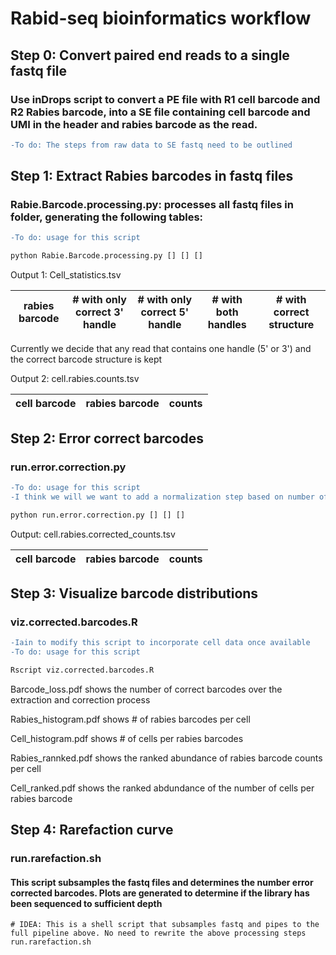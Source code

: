 # Rabid-seq bioinformatics workflow

## Step 0: Convert paired end reads to a single fastq file
### Use inDrops script to convert a PE file with R1 cell barcode and R2 Rabies barcode, into a SE file containing cell barcode and UMI in the header and rabies barcode as the read.

```diff
-To do: The steps from raw data to SE fastq need to be outlined
```

## Step 1: Extract Rabies barcodes in fastq files
### **Rabie.Barcode.processing.py**: processes all fastq files in folder, generating the following tables: 

```diff
-To do: usage for this script
```

```python
python Rabie.Barcode.processing.py [] [] []

```

Output 1: Cell_statistics.tsv

rabies barcode  | # with only correct 3' handle | # with only correct 5' handle | # with both handles | # with correct structure
--------------- | ------------------------------| ------------------------------| --------------------| --------------

Currently we decide that any read that contains one handle (5' or 3') and the correct barcode structure is kept

Output 2: cell.rabies.counts.tsv

cell barcode  | rabies barcode  | counts
------------- | ----------------| -----

## Step 2: Error correct barcodes
### **run.error.correction.py**

```diff
-To do: usage for this script
-I think we will we want to add a normalization step based on number of reads
```

```python
python run.error.correction.py [] [] []

```

Output: cell.rabies.corrected_counts.tsv

cell barcode  | rabies barcode  | counts
------------- | ----------------| -----


## Step 3: Visualize barcode distributions
### **viz.corrected.barcodes.R**

```diff
-Iain to modify this script to incorporate cell data once available
-To do: usage for this script
```

```R
Rscript viz.corrected.barcodes.R 

```

Barcode_loss.pdf shows the number of correct barcodes over the extraction and correction process

Rabies_histogram.pdf shows # of rabies barcodes per cell

Cell_histogram.pdf shows # of cells per rabies barcodes

Rabies_rannked.pdf shows the ranked abundance of rabies barcode counts per cell

Cell_ranked.pdf shows the ranked abdundance of the number of cells per rabies barcode

## Step 4: Rarefaction curve
### **run.rarefaction.sh**
#### This script subsamples the fastq files and determines the number error corrected barcodes. Plots are generated to determine if the library has been sequenced to sufficient depth

```shell
# IDEA: This is a shell script that subsamples fastq and pipes to the full pipeline above. No need to rewrite the above processing steps
run.rarefaction.sh

```



